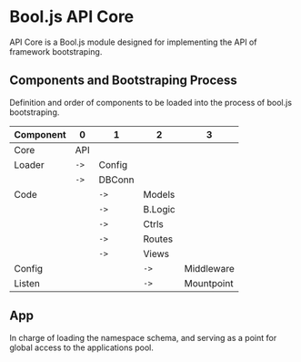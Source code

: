 # Bool.js API Core

API Core is a Bool.js module designed for implementing the API of framework bootstraping.

## Components and Bootstraping Process

Definition and order of components to be loaded into the process of bool.js bootstraping.

| Component    | 0    | 1      | 2       | 3          |
| ------------ | ---- | ------ | ------- | ---------- |
| Core         | API  |        |         |            |
| Loader       | `->` | Config |         |            |
|              | `->` | DBConn |         |            |
| Code         |      | `->`   | Models  |            |
|              |      | `->`   | B.Logic |            |
|              |      | `->`   | Ctrls   |            |
|              |      | `->`   | Routes  |            |
|              |      | `->`   | Views   |            |
| Config       |      |        | `->`    | Middleware |
| Listen       |      |        | `->`    | Mountpoint |

## App
In charge of loading the namespace schema, and serving as a point for global access to the applications pool.

